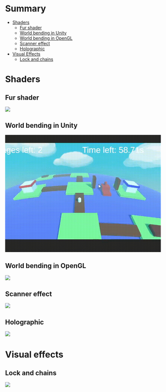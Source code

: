 # Summary
- [Shaders](#shaders)
  - [Fur shader](#fur-shader)
  - [World bending in Unity](#world-bending-in-unity)
  - [World bending in OpenGL](#world-bending-in-opengl)
  - [Scanner effect](#scanner-effect)
  - [Holographic](#holographic)
- [Visual Effects](#visual-effects)
  - [Lock and chains](#lock-and-chains)

# Shaders
## Fur shader
![](./imgs/FurShader.gif)

## World bending in Unity
![](./imgs/WorldbendingShader.gif)

## World bending in OpenGL
![](./imgs/WorldbendingAndAnimation.gif)

## Scanner effect
![](./imgs/ScannerShader.gif)

## Holographic 
![](./imgs/HolographicShader.gif)

# Visual effects

## Lock and chains
![](./imgs/chainsvfx.gif)
